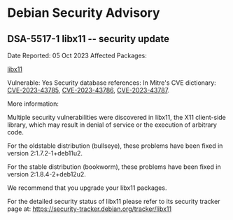 
Debian Security Advisory
========================


DSA-5517-1 libx11 -- security update
------------------------------------



Date Reported:
05 Oct 2023
Affected Packages:

[libx11](https://packages.debian.org/src:libx11)

Vulnerable:
Yes
Security database references:
In Mitre's CVE dictionary: [CVE-2023-43785](https://security-tracker.debian.org/tracker/CVE-2023-43785), [CVE-2023-43786](https://security-tracker.debian.org/tracker/CVE-2023-43786), [CVE-2023-43787](https://security-tracker.debian.org/tracker/CVE-2023-43787).  

More information:

Multiple security vulnerabilities were discovered in libx11, the X11
client-side library, which may result in denial of service or the
execution of arbitrary code.


For the oldstable distribution (bullseye), these problems have been fixed
in version 2:1.7.2-1+deb11u2.


For the stable distribution (bookworm), these problems have been fixed in
version 2:1.8.4-2+deb12u2.


We recommend that you upgrade your libx11 packages.


For the detailed security status of libx11 please refer to
its security tracker page at:
<https://security-tracker.debian.org/tracker/libx11>





